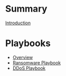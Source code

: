 # Summary

[Introduction](README.md)

# Playbooks
- [Overview](playbooks/README.md)
- [Ransomware Playbook](playbooks/Ransomware/ransomware-playbook.md)
- [DDoS Playbook](playbooks/DoS/dos_ddos-playbook.md)

